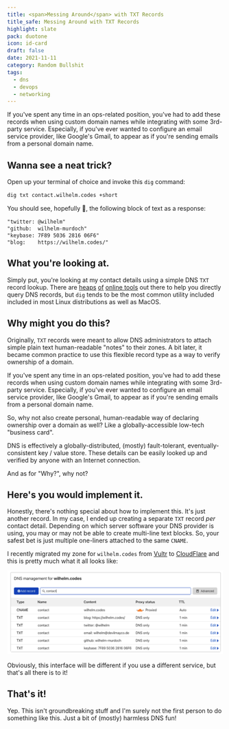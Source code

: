 ```yaml
---
title: <span>Messing Around</span> with TXT Records
title_safe: Messing Around with TXT Records
highlight: slate
pack: duotone
icon: id-card
draft: false
date: 2021-11-11
category: Random Bullshit
tags:
  - dns
  - devops
  - networking
---
```


If you've spent any time in an ops-related position, you've had to add these records when using custom domain names while integrating with some 3rd-party service. Especially, if you've ever wanted to configure an email service provider, like Google's Gmail, to appear as if you're sending emails from a personal domain name.

<!--more-->

## Wanna see a neat trick?

Open up your terminal of choice and invoke this `dig` command:

```bash
dig txt contact.wilhelm.codes +short
```

You should see, hopefully 🤞, the following block of text as a response:

```text
"twitter: @wilhelm"
"github:  wilhelm-murdoch"
"keybase: 7F89 5036 2816 06F6"
"blog:    https://wilhelm.codes/"
```

## What you're looking at.

Simply put, you're looking at my contact details using a simple DNS `TXT` record lookup. There are [heaps](https://dns.google/query?name=contact.wilhelm.codes) [of](https://toolbox.googleapps.com/apps/dig/#TXT/) [online tools](https://www.diggui.com/) out there to help you directly query DNS records, but `dig` tends to be the most common utility included included in most Linux distributions as well as MacOS.

## Why might you do this?

Originally, `TXT` records were meant to allow DNS administrators to attach simple plain text human-readable "notes" to their zones. A bit later, it became common practice to use this flexible record type as a way to verify ownership of a domain.

If you've spent any time in an ops-related position, you've had to add these records when using custom domain names while integrating with some 3rd-party service. Especially, if you've ever wanted to configure an email service provider, like Google's Gmail, to appear as if you're sending emails from a personal domain name.

So, why not also create personal, human-readable way of declaring ownership over a domain as well? Like a globally-accessible low-tech "business card".

DNS is effectively a globally-distributed, (mostly) fault-tolerant, eventually-consistent key / value store. These details can be easily looked up and verified by anyone with an Internet connection. 

And as for "Why?", why not?

## Here's you would implement it.

Honestly, there's nothing special about how to implement this. It's just another record. In my case, I ended up creating a separate `TXT` record _per_ contact detail. Depending on which server software your DNS provider is using, you may or may not be able to create multi-line text blocks. So, your safest bet is just multiple one-liners attached to the same `CNAME`.

I recently migrated my zone for `wilhelm.codes` from [Vultr](https://www.vultr.com/) to [CloudFlare](https://www.cloudflare.com/) and this is pretty much what it all looks like:

![](image-1.png)

Obviously, this interface will be different if you use a different service, but that's all there is to it!

## That's it!

Yep. This isn't groundbreaking stuff and I'm surely not the first person to do something like this. Just a bit of (mostly) harmless DNS fun!